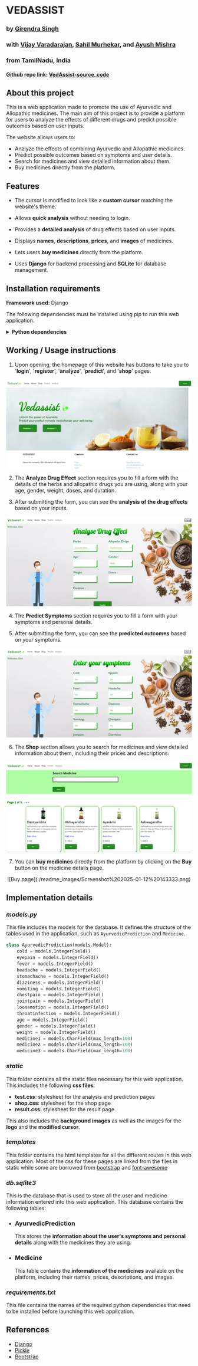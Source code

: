 # VEDASSIST
### by [Girendra Singh](https://github.com/Giru-03)
### with [Vijay Varadarajan](https://github.com/vijay-varadarajan), [Sahil Murhekar](https://github.com/sahilmurhekar),  and [Ayush Mishra](https://github.com/Ayush-07-Mishra)
### from TamilNadu, India

<!-- #### Website: [VedAssist-site](https://vedassist.pythonanywhere.com/)
#### Video demo: [VedAssist-video_demo](https://www.youtube.com/watch?v=3GQp6SWrqrI) -->
#### Github repo link: [VedAssist-source_code](https://github.com/Giru-03/Vedassist)

## About this project
This is a web application made to promote the use of Ayurvedic and Allopathic medicines. The main aim of this project is to provide a platform for users to analyze the effects of different drugs and predict possible outcomes based on user inputs.

The website allows users to:
- Analyze the effects of combining Ayurvedic and Allopathic medicines.
- Predict possible outcomes based on symptoms and user details.
- Search for medicines and view detailed information about them.
- Buy medicines directly from the platform.

## Features

+ The cursor is modified to look like a **custom cursor** matching the website's theme.

+ Allows **quick analysis** without needing to login.

+ Provides a **detailed analysis** of drug effects based on user inputs.

+ Displays **names**, **descriptions**, **prices**, and **images** of medicines.

+ Lets users **buy medicines** directly from the platform.

+ Uses **Django** for backend processing and **SQLite** for database management.

## Installation requirements

<b> Framework used: </b> Django

The following dependencies must be installed using pip to run this web application.
<details>

<summary><b>Python dependencies</b></summary>

 - Django
 - Pickle

</details>

## Working / Usage instructions

1. Upon opening, the homepage of this website has buttons to take you to '**login**', '**register**', '**analyze**', '**predict**', and '**shop**' pages.

![Home page](readme_images/Screenshot%202025-01-12%20143035.png)

2. The **Analyze Drug Effect** section requires you to fill a form with the details of the herbs and allopathic drugs you are using, along with your age, gender, weight, doses, and duration.

3. After submitting the form, you can see the **analysis of the drug effects** based on your inputs.

![Analysis page](readme_images/Screenshot%202025-01-12%20143134.png)

4. The **Predict Symptoms** section requires you to fill a form with your symptoms and personal details.

5. After submitting the form, you can see the **predicted outcomes** based on your symptoms.

![Prediction page](./readme_images/Screenshot%202025-01-12%20143228.png)

6. The **Shop** section allows you to search for medicines and view detailed information about them, including their prices and descriptions.

![Shop page](./readme_images/Screenshot%202025-01-12%20143248.png)

7. You can **buy medicines** directly from the platform by clicking on the **Buy** button on the medicine details page.

<center>![Buy page](./readme_images/Screenshot%202025-01-12%20143333.png)</center>

## Implementation details

### _**models.py**_

This file includes the models for the database. It defines the structure of the tables used in the application, such as `AyurvedicPrediction` and `Medicine`.

```python
class AyurvedicPrediction(models.Model):
    cold = models.IntegerField()
    eyepain = models.IntegerField()
    fever = models.IntegerField()
    headache = models.IntegerField()
    stomachache = models.IntegerField()
    dizziness = models.IntegerField()
    vomiting = models.IntegerField()
    chestpain = models.IntegerField()
    jointpain = models.IntegerField()
    loosemotion = models.IntegerField()
    throatinfection = models.IntegerField()
    age = models.IntegerField()
    gender = models.IntegerField()
    weight = models.IntegerField()
    medicine1 = models.CharField(max_length=100)
    medicine2 = models.CharField(max_length=100)
    medicine3 = models.CharField(max_length=100)
```

### _**static**_

This folder contains all the static files necessary for this web application. This includes the following **css files**: 

 - **test.css**: stylesheet for the analysis and prediction pages
 - **shop.css**: stylesheet for the shop page
 - **result.css**: stylesheet for the result page

This also includes the **background images** as well as the images for the **logo** and the **modified cursor**. 

### _**templates**_
This folder contains the html templates for all the different routes in this web application. Most of the css for these pages are linked from the files in static while some are borrowed from [bootstrap](https://getbootstrap.com) and [font-awesome](https://cdnjs.cloudflare.com/ajax/libs/font-awesome/4.7.0/css/font-awesome.min.css)

### _**db.sqlite3**_
This is the database that is used to store all the user and medicine information entered into this web application. This database contains the following tables: 

 * ### AyurvedicPrediction
    This stores the **information about the user's symptoms and personal details** along with the medicines they are using.

 * ### Medicine
    This table contains the **information of the medicines** available on the platform, including their names, prices, descriptions, and images.

### _**requirements.txt**_
This file contains the names of the required python dependencies that need to be installed before launching this web application.

## References

 - [Django](https://www.djangoproject.com/)
 - [Pickle](https://pypi.org/project/Pickle/)
 - [Bootstrap](https://www.getbootstrap.com)
